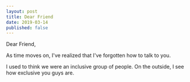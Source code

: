 ```yaml
---
layout: post
title: Dear Friend
date: 2019-03-14
published: false
---
```


Dear Friend,

As time moves on, I've realized that I've forgotten how to talk to you.

I used to think we were an inclusive group of people. On the outside, I see how exclusive you guys are.